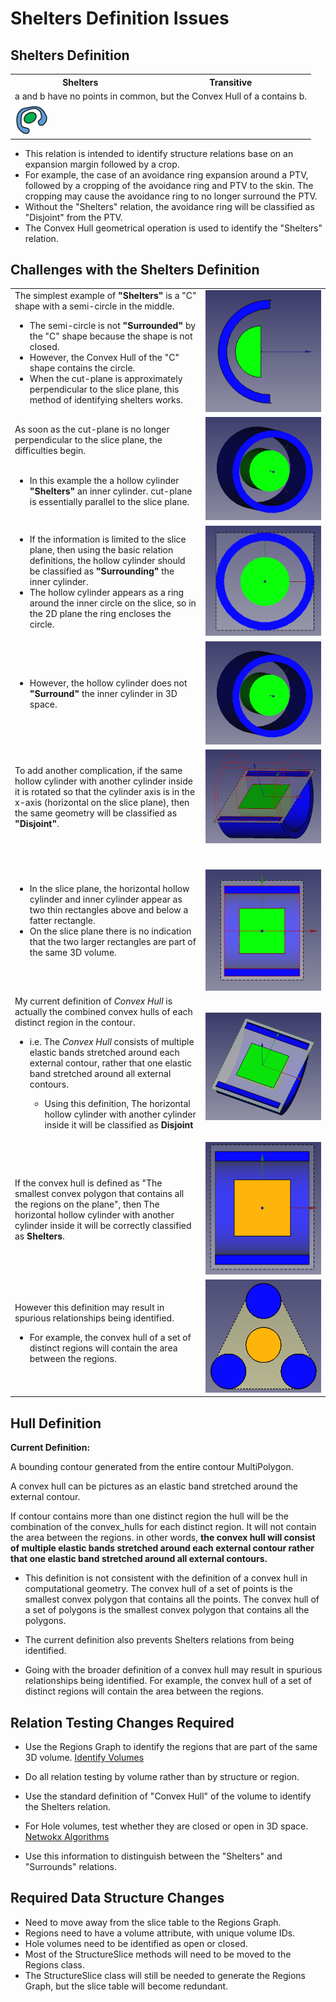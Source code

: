 # Shelters Definition Issues

<link rel="stylesheet" href="relations.css">

## Shelters Definition
<table width="350px">
<tr class="l"><th>Shelters</th><th>Transitive</t></tr>
<td class="d" colspan="2">
<span class="a">a</span> and <span class="b">b</span> have no points in common, but the Convex Hull of <span class="a">a</span> contains <span class="b">b</span>.
</td></tr><tr><td colspan="2">
<img src="Images/Relationships/shelters.png" alt="shelters">
</td></tr></table>

- This relation is intended to identify structure relations base on an expansion margin followed by a crop.
- For example, the case of an avoidance ring expansion around a PTV, followed by a cropping of the avoidance ring and PTV to the skin. The cropping may cause the avoidance ring to no longer surround the PTV.
- Without the "Shelters" relation, the avoidance ring will be classified as "Disjoint" from the PTV.
- The Convex Hull geometrical operation is used to identify the "Shelters" relation.



## Challenges with the Shelters Definition
<table>
<tr>
<td width="350">
The simplest example of <b>"Shelters"</b> is a "C" shape with a semi-circle in the
middle.
<ul><li>The semi-circle is not <b>"Surrounded"</b> by the "C" shape because the shape is not closed.  </li>
<li>However, the Convex Hull of
the "C" shape contains the circle.</li>
<li> When the cut-plane is approximately perpendicular to the slice plane, this method of identifying shelters works.</li></ul></td>
<td width="250px">
<img src="Images/FreeCAD Images/Sheltered Horizontal cylinder End On View.png" alt="shelters">
</td></tr>
<tr><td width="350">
As soon as the cut-plane is no longer perpendicular to the slice plane, the difficulties begin.<br><br>

<ul><li>In this example the a hollow cylinder <b>"Shelters"</b> an inner cylinder. cut-plane is essentially parallel to the slice plane.</li></ul></td><td width="250px">
<img src="Images/FreeCAD Images/Sheltered cylinder angled view.png" alt="shelters">
</td></tr>
<tr><td width="350">
<ul><li>If the information is limited to the slice plane, then using the basic relation definitions, the hollow cylinder should be classified as <b>"Surrounding"</b> the inner cylinder.</li>
<li> The hollow cylinder appears as a ring around the inner circle on the slice, so in the 2D plane the ring encloses the circle.</li></ul></td><td width="250px"><img src="Images/FreeCAD Images/Sheltered cylinder Top View.png" alt="shelters"></td></tr>
<tr><td width="350"><ul><li> However, the hollow cylinder does not <b>"Surround"</b> the inner cylinder in 3D space.</li>
</ul></td>
<td width="250px">
<img src="Images/FreeCAD Images/Sheltered cylinder angled view.png" alt="shelters"
></td></tr>
<tr><td width="350">
To add another complication, if the same hollow cylinder with another cylinder inside it is rotated so that the cylinder axis is in the x-axis (horizontal on the slice plane), then the same geometry will be classified as <b>"Disjoint"</b>.</li>
</ul></td>
<td width="250px">
<img src="Images/FreeCAD Images/Sheltered Horizontal cylinder Angled View.png" alt="shelters">
</td></tr>
<tr><td width="350">
<ul><li>In the slice plane, the horizontal hollow cylinder and inner cylinder appear as two thin rectangles above and below a fatter rectangle.</li>
<li>On the slice plane there is no indication that the two larger rectangles are part of the same 3D volume.
</td>
<td width="250px">
<br><br>
<img src="Images/FreeCAD Images/Sheltered Horizontal cylinder Top View.png"></td>
</tr>
<tr><td width="350">
My current definition of <i>Convex Hull</i> is actually the combined convex hulls of each distinct region in the contour. <br>
<ul><li>i.e. The <i>Convex Hull</i> consists of multiple elastic bands stretched around each
external contour, rather that one elastic band stretched around all external
contours.  </li>
<ul><li>Using this definition, The horizontal hollow cylinder with another
cylinder inside it will be classified as <b>Disjoint</b></td>
<td width="250px"><img src="Images/FreeCAD Images/Sheltered Horizontal cylinder Almost Top View.png" alt="shelters"></td>
</tr>
<tr><td width="350">
If the convex hull is defined as "The smallest convex polygon that contains
all the regions on the plane", then The horizontal hollow cylinder with another
cylinder inside it will be correctly classified as <b>Shelters</b>.</td>
<td width="250px"><img src="Images/FreeCAD Images/Sheltered Horizontal cylinder With Hull.png" alt="shelters"></td></tr>
<tr><td width="350">
However this definition may result in spurious relationships being identified.
<ul><li>For example, the convex hull of a set of distinct regions will contain
the area between the regions.</ul></td>
<td width="250px">
<img src="Images/FreeCAD Images/Three Parallel Cylinders.png" alt="shelters"></td></tr>
</table>

## Hull Definition

**Current Definition:**

A bounding contour generated from the entire contour MultiPolygon.

A convex hull can be pictures as an elastic band stretched around the
external contour.

If contour contains more than one distinct region the hull will be the
combination of the convex_hulls for each distinct region.  It will not
contain the area between the regions.  in other words, **the convex hull
will consist of multiple elastic bands stretched around each external
contour rather that one elastic band stretched around all external
contours.**


- This definition is not consistent with the definition of a convex hull in
  computational geometry.  The convex hull of a set of points is the smallest
  convex polygon that contains all the points.  The convex hull of a set of
  polygons is the smallest convex polygon that contains all the polygons.

- The current definition also prevents Shelters relations from being identified.

- Going with the broader definition of a convex hull may result in spurious
  relationships being identified.  For example, the convex hull of a set of
  distinct regions will contain the area between the regions.


## Relation Testing Changes Required
- Use the Regions Graph to identify the regions that are part of the same
  3D volume.
  [Identify Volumes](https://stackoverflow.com/questions/33088008/fetch-connected-nodes-in-a-networkx-graph)

- Do all relation testing by volume rather than by structure or region.
- Use the standard definition of "Convex Hull" of the volume to
  identify the Shelters relation.
- For Hole volumes, test whether they are closed or open in 3D space.
[Netwokx Algorithms](https://networkx.org/documentation/stable/reference/algorithms/index.html)

- Use this information to distinguish between the "Shelters" and
  "Surrounds" relations.

## Required Data Structure Changes
- Need to move away from the slice table to the Regions Graph.
- Regions need to have a volume attribute, with unique volume IDs.
- Hole volumes need to be identified as open or closed.
- Most of the StructureSlice methods will need to be moved to the
  Regions class.
- The StructureSlice class will still be needed to generate the Regions Graph,
   but the slice table will become redundant.
